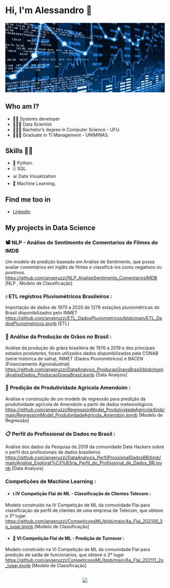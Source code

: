  # **Hi, I'm Alessandro** 👋 
###  
![GitHub Logo](fundo_ds_git.JPG)

## Who am I? 

* 👨‍💻 Systems developer
* 🧑🏻‍🎓 Data Scientist
* 👨🏼‍🎓 Bachelor’s degree in Computer Science - UFU.
* 👨🏼‍🎓 Graduate in TI Management - UNIMINAS.

## Skills 👩‍💻

* 🐍 Python.
* 🗄 SQL.
* 📊 Data Visualization
* 🔮 Machine Learning. 

## Find me too in

*  [Linkedin]( https://www.linkedin.com/in/alessandroangeruzzi/ )

## **My projects in Data Science**

### 📽️ NLP - Análise de Sentimento de Comentarios de Filmes do IMDB

Um modelo de predição baseado em Análise de Sentimento, que possa avaliar comentários em inglês de filmes e classificá-los como negativos ou positivos.
<br>https://github.com/angeruzzi/NLP_AnaliseSentimento_ComentariosIMDB [NLP , Modelo de Classificação]
<br>

### :droplet: **ETL registros Pluviométricos Brasileiros** :  

Importação de dados de 1970 a 2020 de 1276 estações pluviométricas do Brasil disponibilizados pelo INMET
<br>https://github.com/angeruzzi/ETL_DadosPluviometricos/blob/main/ETL_DadosPluviometricos.ipynb [ETL]
<br>

### :ear_of_rice: **Análise da Produção de Grãos no Brasil** : 

Análise da produção de grãos brasileira de 1976 a 2019 e dos principais estados produtores, foram utilizados dados disponibilizados pela CONAB (série histórica de safra), INMET (Dados Pluviométricos) e BACEN (Financiamento Agroindustrial) 
<br>https://github.com/angeruzzi/DataAnalysis_ProducaoGraosBrasil/blob/main/AnaliseDados_ProducaoGraosBrasil.ipynb [Data Analysis]
<br>

 ### :seedling: **Predição de Produtividade Agrícola Amendoim** :  

Análise e construção de um modelo de regressão para predição da produtividade agrícola de Amendoim a partir de dados meteorológicos
<br>https://github.com/angeruzzi/RegressionModel_ProdutividadeAgricola/blob/main/RegressionModel_ProdutividadeAgricola_Amendoin.ipynb [Modelo de Regressão]
<br>

### :clipboard: **Perfil do Profissional de Dados no Brasil** : 

Análise dos dados da Pesquisa de 2019 da comunidade Data Hackers sobre o perfil dos profissionais de dados brasileiros
<br>https://github.com/angeruzzi/DataAnalysis_PerfilProssionalDadosBR/blob/main/Analise_Explorat%C3%B3ria_Perfil_do_Profissional_de_Dados_BR.ipynb  [Data Analysis]
<br>

### **Competições de Machine Learning** :

* #### :telephone_receiver: **IV Competição Flai de ML - Classificação de Clientes Telecom** : 

Modelo construído na IV Competição de ML da comunidade Flai para classificação de perfil de clientes de uma empresa de Telecom, que obteve o 3º lugar
<br>https://github.com/angeruzzi/CompeticoesML/blob/main/4a_Flai_202106_3o_lugar.ipynb [Modelo de Classificação]
<br>

* #### :raising_hand: **VI Competição Flai de ML - Predição de Turnover** : 

Modelo construído na VI Competição de ML da comunidade Flai para predição de saída de funcionários, que obteve o 2º lugar
<br>https://github.com/angeruzzi/CompeticoesML/blob/main/6a_Flai_202111_2o_lugar.ipynb [Modelo de Classificação]
<br>

##

<div align="center">
     <a href="https://github.com/angeruzzi">
     <img height="150em" src="https://github-readme-stats.vercel.app/api?username=angeruzzi&show_icons=true&theme=radical&include_all_commits=true&count_private=true"/>
</div>
 
<!--
**angeruzzi/angeruzzi** is a ✨ _special_ ✨ repository because its `README.md` (this file) appears on your GitHub profile.

Here are some ideas to get you started:

- 🔭 I’m currently working on ...
- 🌱 I’m currently learning ...
- 👯 I’m looking to collaborate on ...
- 🤔 I’m looking for help with ...
- 💬 Ask me about ...
- 📫 How to reach me: ...
- 😄 Pronouns: ...
- ⚡ Fun fact: ...
-->
